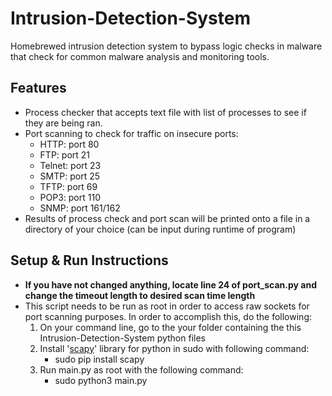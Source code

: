 # Intrusion-Detection-System
Homebrewed intrusion detection system to bypass logic checks in malware that check for common malware analysis and monitoring tools.

## Features
- Process checker that accepts text file with list of processes to see if they are being ran.
- Port scanning to check for traffic on insecure ports:
  - HTTP: port 80
  - FTP: port 21
  - Telnet: port 23
  - SMTP: port 25
  - TFTP: port 69
  - POP3: port 110
  - SNMP: port 161/162
- Results of process check and port scan will be printed onto a file in a directory of your choice (can be input during runtime of program)

## Setup & Run Instructions
- **If you have not changed anything, locate line 24 of port_scan.py and change the timeout length to desired scan time length**
- This script needs to be run as root in order to access raw sockets for port scanning purposes.  In order to accomplish this, do the following:
  1) On your command line, go to the your folder containing the this Intrusion-Detection-System python files
  2) Install '[scapy](https://github.com/secdev/scapy)' library for python in sudo with following command:
     - sudo pip install scapy
  3) Run main.py as root with the following command:
     - sudo python3 main.py
